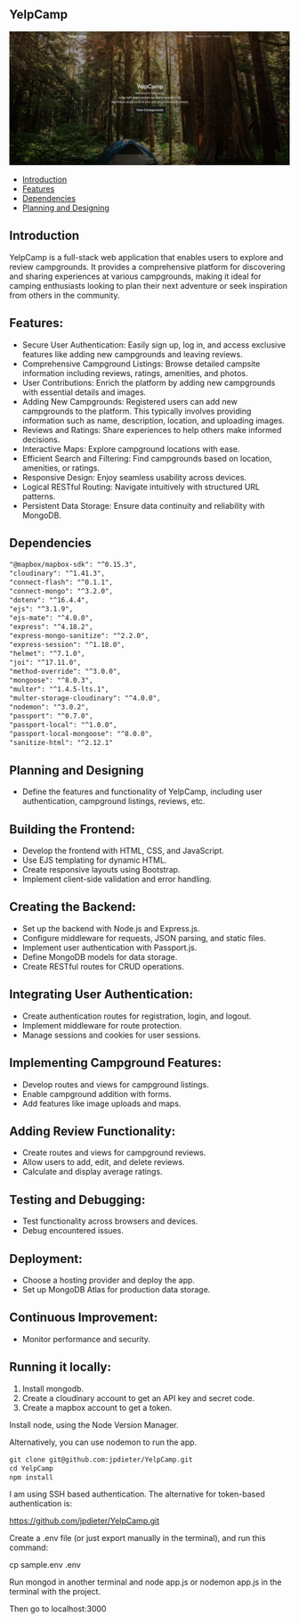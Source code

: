 ## YelpCamp

![YelpCamp Image](public/images/YelpCamp.png)

<!-- Live App: https://yelpcamp-s39h.onrender.com/ -->

- [Introduction](#introduction)
- [Features](#features)
- [Dependencies](#dependencies)
- [Planning and Designing](#planning-and-designing)

## Introduction

YelpCamp is a full-stack web application that enables users to explore and review campgrounds. It provides a comprehensive platform for discovering and sharing experiences at various campgrounds, making it ideal for camping enthusiasts looking to plan their next adventure or seek inspiration from others in the community.

## Features:

* Secure User Authentication: Easily sign up, log in, and access exclusive features like adding new campgrounds and leaving reviews.
* Comprehensive Campground Listings: Browse detailed campsite information including reviews, ratings, amenities, and photos.
* User Contributions: Enrich the platform by adding new campgrounds with essential details and images.
* Adding New Campgrounds: Registered users can add new campgrounds to the platform. This typically involves providing information such as name, description, location, and uploading images.
* Reviews and Ratings: Share experiences to help others make informed decisions.
* Interactive Maps: Explore campground locations with ease.
* Efficient Search and Filtering: Find campgrounds based on location, amenities, or ratings.
* Responsive Design: Enjoy seamless usability across devices.
* Logical RESTful Routing: Navigate intuitively with structured URL patterns.
* Persistent Data Storage: Ensure data continuity and reliability with MongoDB.

## Dependencies 
    "@mapbox/mapbox-sdk": "^0.15.3",
    "cloudinary": "^1.41.3",
    "connect-flash": "^0.1.1",
    "connect-mongo": "^3.2.0",
    "dotenv": "^16.4.4",
    "ejs": "^3.1.9",
    "ejs-mate": "^4.0.0",
    "express": "^4.18.2",
    "express-mongo-sanitize": "^2.2.0",
    "express-session": "^1.18.0",
    "helmet": "^7.1.0",
    "joi": "^17.11.0",
    "method-override": "^3.0.0",
    "mongoose": "^8.0.3",
    "multer": "^1.4.5-lts.1",
    "multer-storage-cloudinary": "^4.0.0",
    "nodemon": "^3.0.2",
    "passport": "^0.7.0",
    "passport-local": "^1.0.0",
    "passport-local-mongoose": "^8.0.0",
    "sanitize-html": "^2.12.1"

## Planning and Designing

* Define the features and functionality of YelpCamp, including user authentication, campground listings, reviews, etc.

## Building the Frontend:
* Develop the frontend with HTML, CSS, and JavaScript.
* Use EJS templating for dynamic HTML.
* Create responsive layouts using Bootstrap.
* Implement client-side validation and error handling.

## Creating the Backend:
* Set up the backend with Node.js and Express.js.
* Configure middleware for requests, JSON parsing, and static files.
* Implement user authentication with Passport.js.
* Define MongoDB models for data storage.
* Create RESTful routes for CRUD operations.

## Integrating User Authentication:
* Create authentication routes for registration, login, and logout.
* Implement middleware for route protection.
* Manage sessions and cookies for user sessions.

## Implementing Campground Features:
* Develop routes and views for campground listings.
* Enable campground addition with forms.
* Add features like image uploads and maps.

## Adding Review Functionality:
* Create routes and views for campground reviews.
* Allow users to add, edit, and delete reviews.
* Calculate and display average ratings.

## Testing and Debugging:
* Test functionality across browsers and devices.
* Debug encountered issues.

## Deployment:
* Choose a hosting provider and deploy the app.
* Set up MongoDB Atlas for production data storage.

## Continuous Improvement:
* Monitor performance and security.

## Running it locally:

1. Install mongodb.
2. Create a cloudinary account to get an API key and secret code.
3. Create a mapbox account to get a token.

Install node, using the Node Version Manager.

Alternatively, you can use nodemon to run the app.

```
git clone git@github.com:jpdieter/YelpCamp.git
cd YelpCamp
npm install
```

I am using SSH based authentication. The alternative for token-based authentication is:

https://github.com/jpdieter/YelpCamp.git

Create a .env file (or just export manually in the terminal), and run this command:

cp sample.env .env

Run mongod in another terminal and node app.js or nodemon app.js in the terminal with the project.

Then go to localhost:3000